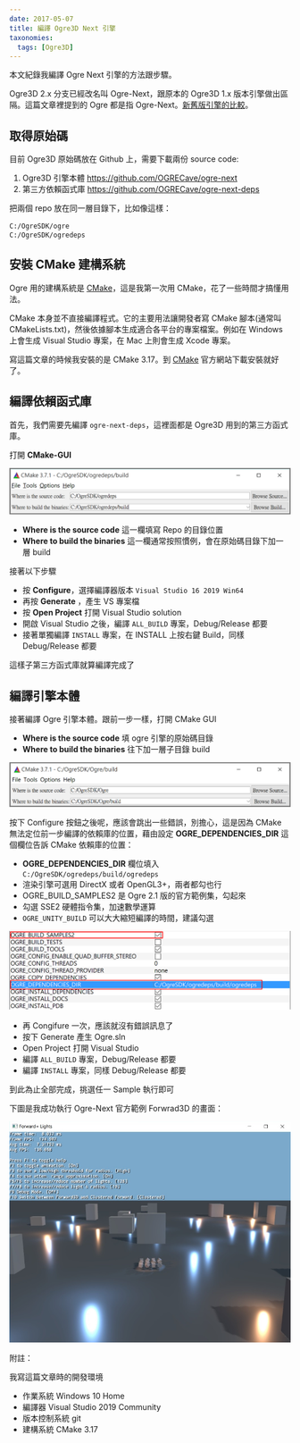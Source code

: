 ```yaml
---
date: 2017-05-07
title: 編譯 Ogre3D Next 引擎
taxonomies:
  tags: [Ogre3D]
---
```


本文紀錄我編譯 Ogre Next 引擎的方法跟步驟。

Ogre3D 2.x 分支已經改名叫 Ogre-Next，跟原本的 Ogre3D 1.x 版本引擎做出區隔。這篇文章裡提到的 Ogre 都是指 Ogre-Next。[新舊版引擎的比較][0]。

[0]: (https://www.ogre3d.org/about/what-version-to-choose) "Ogre What version to choose"

## 取得原始碼

目前 Ogre3D 原始碼放在 Github 上，需要下載兩份 source code:

1. Ogre3D 引擎本體 <https://github.com/OGRECave/ogre-next>
2. 第三方依賴函式庫 <https://github.com/OGRECave/ogre-next-deps>

把兩個 repo 放在同一層目錄下，比如像這樣：

```
C:/OgreSDK/ogre
C:/OgreSDK/ogredeps
```

## 安裝 CMake 建構系統

Ogre 用的建構系統是 [CMake][cmake]，這是我第一次用 CMake，花了一些時間才搞懂用法。

CMake 本身並不直接編譯程式。它的主要用法讓開發者寫 CMake 腳本(通常叫CMakeLists.txt)，然後依據腳本生成適合各平台的專案檔案。例如在 Windows 上會生成 Visual Studio 專案，在 Mac 上則會生成 Xcode 專案。

寫這篇文章的時候我安裝的是 CMake 3.17。到 [CMake][cmake] 官方網站下載安裝就好了。

[cmake]: https://cmake.org/  "CMake official site"

## 編譯依賴函式庫

首先，我們需要先編譯 `ogre-next-deps`，這裡面都是 Ogre3D 用到的第三方函式庫。

打開 **CMake-GUI**

![ogredeps](/img/cmake-ogredeps.png)

- **Where is the source code** 這一欄填寫 Repo 的目錄位置
- **Where to build the binaries** 這一欄通常按照慣例，會在原始碼目錄下加一層 build

接著以下步驟

- 按 **Configure**，選擇編譯器版本 `Visual Studio 16 2019 Win64`
- 再按 **Generate** ，產生 VS 專案檔
- 按 **Open Project** 打開 Visual Studio solution
- 開啟 Visual Studio 之後，編譯 `ALL_BUILD` 專案，Debug/Release 都要
- 接著單獨編譯 `INSTALL` 專案，在 INSTALL 上按右鍵 Build，同樣 Debug/Release 都要

這樣子第三方函式庫就算編譯完成了

## 編譯引擎本體

接著編譯 Ogre 引擎本體。跟前一步一樣，打開 CMake GUI

- **Where is the source code** 填 ogre 引擎的原始碼目錄
- **Where to build the binaries** 往下加一層子目錄 build

![](/img/cmake-ogre3d.png)

按下 Configure 按鈕之後呢，應該會跳出一些錯誤，別擔心，這是因為 CMake 無法定位前一步編譯的依賴庫的位置，藉由設定 **OGRE_DEPENDENCIES_DIR**  這個欄位告訴 CMake 依賴庫的位置：

- **OGRE_DEPENDENCIES_DIR** 欄位填入 `C:/OgreSDK/ogredeps/build/ogredeps`
- 渲染引擎可選用 DirectX 或者 OpenGL3+，兩者都勾也行
- OGRE_BUILD_SAMPLES2 是 Ogre 2.1 版的官方範例集，勾起來
- 勾選 SSE2 硬體指令集，加速數學運算
- `OGRE_UNITY_BUILD` 可以大大縮短編譯的時間，建議勾選

![](/img/cmake-ogre3d-config.png)

- 再 Congifure 一次，應該就沒有錯誤訊息了
- 按下 Generate 產生 Ogre.sln
- Open Project 打開 Visual Studio
- 編譯 `ALL_BUILD` 專案，Debug/Release 都要
- 編譯 `INSTALL` 專案，同樣 Debug/Release 都要

到此為止全部完成，挑選任一 Sample 執行即可

下圖是我成功執行 Ogre-Next 官方範例 Forwrad3D 的畫面：

![](/img/ogre3d-forward.jpg)

附註：

我寫這篇文章時的開發環境
- 作業系統 Windows 10 Home
- 編譯器 Visual Studio 2019 Community
- 版本控制系統 git
- 建構系統 CMake 3.17
